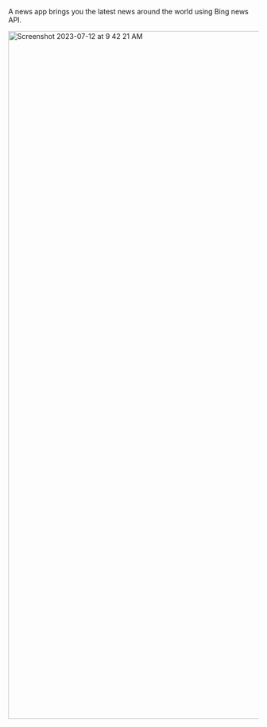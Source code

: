 A news app brings you the latest news around the world using Bing news API.

<img width="1384" alt="Screenshot 2023-07-12 at 9 42 21 AM" src="https://github.com/Chilam-Yim/News-Feed/assets/101900770/4d423c81-6430-477a-82e1-c6207ef32585">
